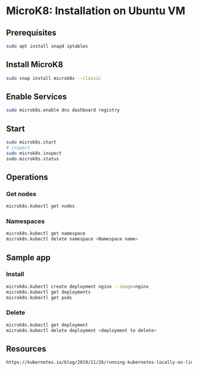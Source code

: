 # MicroK8: Installation on Ubuntu VM
## Prerequisites
```bash
sudo apt install snapd iptables
```
## Install MicroK8
```bash
sudo snap install microk8s --classic
```
## Enable Services
```bash
sudo microk8s.enable dns dashboard registry
```
## Start
```bash
sudo microk8s.start
# inspect
sudo microk8s.inspect
sudo.microk8s.status
```
## Operations
### Get nodes
```bash
microk8s.kubectl get nodes
```
### Namespaces
```bash
microk8s.kubectl get namespace
microk8s.kubectl delete namespace <Namespace name>
```
## Sample app
### Install
```bash
microk8s.kubectl create deployment nginx --image=nginx
microk8s.kubectl get deployments
microk8s.kubectl get pods
```
### Delete
```bash
microk8s.kubectl get deployment 
microk8s.kubectl delete deployment <deployment to delete>
```
## Resources
```html
https://kubernetes.io/blog/2019/11/26/running-kubernetes-locally-on-linux-with-microk8s/
```

